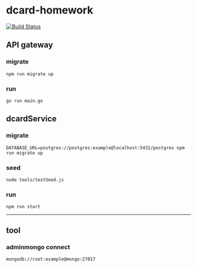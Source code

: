 # dcard-homework

[![Build Status](https://travis-ci.com/superj80820/dcard-homework.svg?branch=master)](https://travis-ci.com/superj80820/dcard-homework)

## API gateway

### migrate

`npm run migrate up`

### run

`go run main.go`

## dcardService

### migrate

`DATABASE_URL=postgres://postgres:example@localhost:5432/postgres npm run migrate up`

### seed

`node tools/testSeed.js`

### run

`npm run start`

---

## tool

### adminmongo connect

`mongodb://root:example@mongo:27017`


